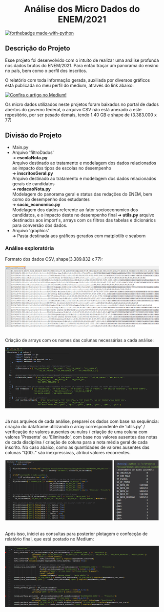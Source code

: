 <h1 align="center"> Análise dos Micro Dados do ENEM/2021</h1>

[![forthebadge made-with-python](http://ForTheBadge.com/images/badges/made-with-python.svg)](https://www.python.org/)

<h2>Descrição do Projeto</h2>
<p>Esse projeto foi desenvolvido com o intuito de realizar uma análise profunda nos dados brutos do ENEM/2021. Para então traçar um panorama do ensino no país, bem como o perfil dos inscritos.</p>
<p>O relatório com toda informação gerada, auxiliada por diversos gráficos está publicada no meu perfil do medium, através do link abaixo:</p>

[![Confira o artigo no Medium!](https://img.shields.io/badge/Medium-Profile-black?logo=medium)](https://medium.com/@alysson.montovanelli/an%C3%A1lise-dos-micro-dados-do-enem-2021-um-panorama-sobre-o-ensino-brasileiro-e-perfil-dos-inscritos-c6e317447c07)

<p>Os micro dados utilizados neste projetos foram baixados no portal de dados abertos do governo federal, o arquivo CSV não está anexado a este repositório, por ser pesado demais, tendo 1.40 GB e shape de (3.383.000 x 77)</p>

<h2>Divisão do Projeto</h2>
<ul>
 <li>Main.py</li>
 <li>Arquivo 'filtroDados'</li>
 ➜ <b>escolaNota.py</b> <br>
 Arquivo destinado ao tratamento e modelagem dos dados relacionados ao impacto dos tipos de escolas no desempenho <br>
 ➜ <b>inscritosGeral.py</b> <br>
 Arquivo destinado ao tratamento e modelagem dos dados relacionados gerais de candidatos <br>
 ➜ <b>redacaoNota.py</b> <br>
 Modelagem do panorama geral e status das redações do ENEM, bem como do desempenho dos estudantes<br>
 ➜ <b>socio_economico.py</b> <br>
 Modelagem dos dados referente ao fator socioeconomico dos candidatos, e o impacto deste no desempenho final
 ➜ <b>utils.py</b>
 arquivo destinados aos import's, arrays com os filtros das tabelas e dicionários para conversão dos dados.
 <li>Arquivo 'graphics'</li>
 ➜ Pasta destinada aos gráficos gerados com matplotlib e seaborn
</ul>

<h3>Análise exploratória</h3>

<p>Formato dos dados CSV, shape(3.389.832 x 77):</P>
<img src="graphics\readme\arquivo_csv.png" alt="Descrição da imagem" width="600" height="200">
<br><br>
<p>Criação de arrays com os nomes das colunas necessárias a cada análise:</P>
<img src="graphics\readme\utils.png" alt="Descrição da imagem" width="600" height="200">
<br><br>
<p>Já nos arquivos de cada análise, preparei os dados com base na sequência: criação do dataframe utilizando o array correspondente de 'utils.py' / verificação de valores ausentes ou nulos / criação de uma coluna com valores 'Presente' ou 'Eliminado', com base nos valores ausentes das notas de cada disciplina / criação de coluna para a nota média geral de cada inscrito. No caso abaixo, como as quantidades de valores ausentes das colunas "Q00.." são inexpressivas, atribuí valores recorrentes. </P>
<img src="graphics\readme\utils2.png" alt="Descrição da imagem" width="600" height="200">
<br><br>
<p>Após isso, iniciei as consultas para posterior plotagem e confecção de relatório final, que está postado no Medium:</P>
<img src="graphics\readme\consultas.png" alt="Descrição da imagem" width="600" height="200">